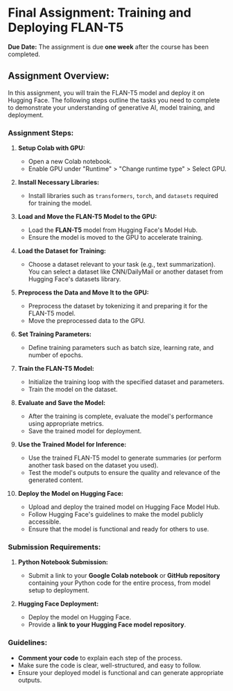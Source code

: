 # Final Assignment: Training and Deploying FLAN-T5

**Due Date:** The assignment is due **one week** after the course has been completed.

## Assignment Overview:

In this assignment, you will train the FLAN-T5 model and deploy it on Hugging Face. The following steps outline the tasks you need to complete to demonstrate your understanding of generative AI, model training, and deployment.

### Assignment Steps:

1. **Setup Colab with GPU:**
   - Open a new Colab notebook.
   - Enable GPU under "Runtime" > "Change runtime type" > Select GPU.
2. **Install Necessary Libraries:**

   - Install libraries such as `transformers`, `torch`, and `datasets` required for training the model.

3. **Load and Move the FLAN-T5 Model to the GPU:**

   - Load the **FLAN-T5** model from Hugging Face's Model Hub.
   - Ensure the model is moved to the GPU to accelerate training.

4. **Load the Dataset for Training:**
   - Choose a dataset relevant to your task (e.g., text summarization). You can select a dataset like CNN/DailyMail or another dataset from Hugging Face's datasets library.
5. **Preprocess the Data and Move It to the GPU:**

   - Preprocess the dataset by tokenizing it and preparing it for the FLAN-T5 model.
   - Move the preprocessed data to the GPU.

6. **Set Training Parameters:**

   - Define training parameters such as batch size, learning rate, and number of epochs.

7. **Train the FLAN-T5 Model:**

   - Initialize the training loop with the specified dataset and parameters.
   - Train the model on the dataset.

8. **Evaluate and Save the Model:**

   - After the training is complete, evaluate the model's performance using appropriate metrics.
   - Save the trained model for deployment.

9. **Use the Trained Model for Inference:**

   - Use the trained FLAN-T5 model to generate summaries (or perform another task based on the dataset you used).
   - Test the model's outputs to ensure the quality and relevance of the generated content.

10. **Deploy the Model on Hugging Face:**
    - Upload and deploy the trained model on Hugging Face Model Hub.
    - Follow Hugging Face's guidelines to make the model publicly accessible.
    - Ensure that the model is functional and ready for others to use.

### Submission Requirements:

1. **Python Notebook Submission:**

   - Submit a link to your **Google Colab notebook** or **GitHub repository** containing your Python code for the entire process, from model setup to deployment.

2. **Hugging Face Deployment:**
   - Deploy the model on Hugging Face.
   - Provide a **link to your Hugging Face model repository**.

### Guidelines:

- **Comment your code** to explain each step of the process.
- Make sure the code is clear, well-structured, and easy to follow.
- Ensure your deployed model is functional and can generate appropriate outputs.
